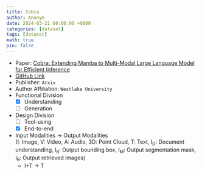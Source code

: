 ```yaml
---
title: Cobra
author: Anonym
date: 2024-03-21 00:00:00 +0800
categories: [dataset]
tags: [dataset]
math: true
pin: false
---
```


- Paper: [Cobra: Extending Mamba to Multi-Modal Large Language Model for Efficient Inference](https://arxiv.org/abs/2403.14520)
- [GitHub Link](https://sites.google.com/view/cobravlm)
- Publisher: `Arxiv`
- Author Affiliation: `Westlake University`
- Functional Division
  + [x] Understanding
  + [ ] Generation
- Design Division
  + [ ] Tool-using
  + [x] End-to-end
- Input Modalities $\rightarrow$ Output Modalities <br />(I: Image, V: Video, A: Audio, 3D: Point Cloud, T: Text, I<sub>D</sub>: Document understanding, I<sub>B</sub>: Output bounding box, I<sub>M</sub>: Output segmentation mask, I<sub>R</sub>: Output retrieved images)
  + I+T $\rightarrow$ T
